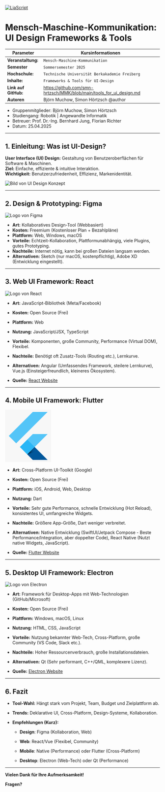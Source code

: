 [![LiaScript](https://raw.githubusercontent.com/LiaScript/LiaScript/master/badges/course.svg)](https://liascript.github.io/course/?https://raw.githubusercontent.com/smn-hrtzsch/MMK/refs/heads/main/tools_for_ui_design.md)

# Mensch-Maschine-Kommunikation: UI Design Frameworks & Tools

| Parameter             | Kursinformationen                                                         |
| ----------------------| --------------------------------------------------------------------------|
| **Veranstaltung:**    | `Mensch-Maschine-Kommunikation`                                           |
| **Semester**          | `Sommersemester 2025`                                                     |
| **Hochschule:**       | `Technische Universität Berkakademie Freiberg`                            |
| **Inhalte:**          | `Frameworks & Tools für UI-Design`                                        |
| **Link auf GitHub:**  | https://github.com/smn-hrtzsch/MMK/blob/main/tools_for_ui_design.md       |
| **Autoren**           | Björn Muchow, Simon Hörtzsch @author                                      |

+ Gruppenmitglieder: Björn Muchow, Simon Hörtzsch
+ Studiengang: Robotik | Angewandte Informatik
+ Betreuer: Prof. Dr.-Ing. Bernhard Jung, Florian Richter
+ Datum: 25.04.2025

---

## 1. Einleitung: Was ist UI-Design?

**User Interface (UI) Design:** Gestaltung von Benutzeroberflächen für Software & Maschinen.  
**Ziel:** Einfache, effiziente & intuitive Interaktion.  
**Wichtigkeit:** Benutzerzufriedenheit, Effizienz, Markenidentität.

<img src="https://images.unsplash.com/photo-1581291518857-4e27b48ff24e?ixlib=rb-4.0.3&ixid=M3wxMjA3fDB8MHxwaG90by1wYWdlfHx8fGVufDB8fHx8fA%3D%3D&auto=format&fit=crop&w=1170&q=80" alt="Bild von UI Design Konzept" width="400">

---

## 2. Design & Prototyping: Figma

<img src="https://upload.wikimedia.org/wikipedia/commons/thumb/3/33/Figma-logo.svg/1667px-Figma-logo.svg.png" alt="Logo von Figma" width="150">

+ **Art:** Kollaboratives Design-Tool (Webbasiert)
+ **Kosten:** Freemium (Kostenloser Plan + Bezahlpläne)
+ **Plattform:** Web, Windows, macOS
+ **Vorteile:** Echtzeit-Kollaboration, Plattformunabhängig, viele Plugins, gutes Prototyping.
+ **Nachteile:** Internet nötig, kann bei großen Dateien langsam werden.
+ **Alternativen:** Sketch (nur macOS, kostenpflichtig), Adobe XD (Entwicklung eingestellt).

---

## 3. Web UI Framework: React

<img src="https://upload.wikimedia.org/wikipedia/commons/thumb/a/a7/React-icon.svg/1024px-React-icon.svg.png" alt="Logo von React" width="150">

+ **Art:** JavaScript-Bibliothek (Meta/Facebook)
+ **Kosten:** Open Source (Frei)
+ **Plattform:** Web
+ **Nutzung:** JavaScript/JSX, TypeScript
+ **Vorteile:** Komponenten, große Community, Performance (Virtual DOM), Flexibel.
+ **Nachteile:** Benötigt oft Zusatz-Tools (Routing etc.), Lernkurve.
+ **Alternativen:** Angular (Umfassendes Framework, steilere Lernkurve), Vue.js (Einsteigerfreundlich, kleineres Ökosystem).

+ **Quelle:** [React Website](https://react.dev/)

---

## 4. Mobile UI Framework: Flutter

<img src="/Img/flutter_logo.png" alt="Logo von Flutter" width="150">

+ **Art:** Cross-Platform UI-Toolkit (Google)
+ **Kosten:** Open Source (Frei)
+ **Plattform:** iOS, Android, Web, Desktop
+ **Nutzung:** Dart
+ **Vorteile:** Sehr gute Performance, schnelle Entwicklung (Hot Reload), konsistentes UI, umfangreiche Widgets.
+ **Nachteile:** Größere App-Größe, Dart weniger verbreitet.
+ **Alternativen:** Native Entwicklung (SwiftUI/Jetpack Compose - Beste Performance/Integration, aber doppelter Code), React Native (Nutzt native Widgets, JavaScript).

+ **Quelle:** [Flutter Website](https://flutter.dev/)

---

## 5. Desktop UI Framework: Electron

<img src="https://upload.wikimedia.org/wikipedia/commons/thumb/9/91/Electron_Software_Framework_Logo.svg/1024px-Electron_Software_Framework_Logo.svg.png" alt="Logo von Electron" width="150">

+ **Art:** Framework für Desktop-Apps mit Web-Technologien (GitHub/Microsoft)
+ **Kosten:** Open Source (Frei)
+ **Plattform:** Windows, macOS, Linux
+ **Nutzung:** HTML, CSS, JavaScript
+ **Vorteile:** Nutzung bekannter Web-Tech, Cross-Platform, große Community (VS Code, Slack etc.).
+ **Nachteile:** Hoher Ressourcenverbrauch, große Installationsdateien.
+ **Alternativen:** Qt (Sehr performant, C++/QML, komplexere Lizenz).

+ **Quelle:** [Electron Website](https://www.electronjs.org/)

---

## 6. Fazit

+ **Tool-Wahl:** Hängt stark vom Projekt, Team, Budget und Zielplattform ab.
+ **Trends:** Deklarative UI, Cross-Platform, Design-Systeme, Kollaboration.
+ **Empfehlungen (Kurz):**

    - **Design**: Figma (Kollaboration, Web)

    - **Web**: React/Vue (Flexibel, Community)

    - **Mobile**: Native (Performance) oder Flutter (Cross-Platform)

    - **Desktop**: Electron (Web-Tech) oder Qt (Performance)

---

**Vielen Dank für Ihre Aufmerksamkeit!**

**Fragen?**
